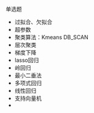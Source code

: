 单选题
+ 过拟合、欠拟合
+ 超参数
+ 聚类算法：Kmeans DB_SCAN
+ 层次聚类
+ 梯度下降
+ lasso回归
+ 岭回归
+ 最小二垂法
+ 多项式回归
+ 线性回归
+ 支持向量机
+ 
